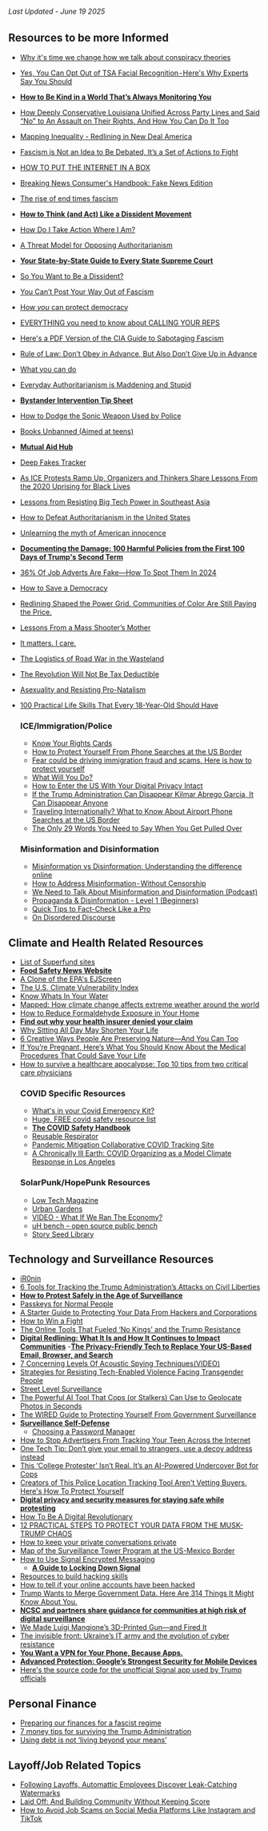 ###### Last Updated - June 19 2025

## Resources to be more Informed 
- [Why it's time we change how we talk about conspiracy theories](https://www.cnn.com/2025/05/03/politics/persuadable-podcast-conspiracy-theories-essay)
- [Yes, You Can Opt Out of TSA Facial Recognition - Here's Why Experts Say You Should](https://www.travelandleisure.com/how-to-opt-out-tsa-facial-recognition-at-airport-11726739)
- **[How to Be Kind in a World That’s Always Monitoring You](https://time.com/7273469/data-monitoring-kindness-essay)**
- [How Deeply Conservative Louisiana Unified Across Party Lines and Said “No” to An Assault on Their Rights. And How You Can Do It Too](https://badgirlsbimonthly.substack.com/p/how-deeply-conservative-louisiana?r=1pawaw&triedRedirect=true)
- [Mapping Inequality - Redlining in New Deal America](https://dsl.richmond.edu/panorama/redlining/)
- [Fascism is Not an Idea to Be Debated, It’s a Set of Actions to Fight](https://lithub.com/fascism-is-not-an-idea-to-be-debated-its-a-set-of-actions-to-fight/)
- [HOW TO PUT THE INTERNET IN A BOX](https://internet-in-a-box.org/?)
- [Breaking News Consumer's Handbook: Fake News Edition](https://www.wnycstudios.org/podcasts/otm/segments/breaking-news-consumer-handbook-fake-news-edition)
- [The rise of end times fascism](https://www.theguardian.com/us-news/ng-interactive/2025/apr/13/end-times-fascism-far-right-trump-musk)
- **[How to Think (and Act) Like a Dissident Movement](https://www.thebulwark.com/p/how-to-think-and-act-like-a-dissident-in-trumps-america)**
- [How Do I Take Action Where I Am?](https://prisonculture.substack.com/p/how-do-i-take-action-where-i-am?r=iw9zm&triedRedirect=true&ref=organizingmythoughts.org)
- [A Threat Model for Opposing Authoritarianism](https://buttondown.com/JuliaAngwin/archive/a-threat-model-for-opposing-authoritarianism/)
- **[Your State-by-State Guide to Every State Supreme Court](https://boltsmag.org/whats-on-the-ballot/state-supreme-courts/)**
- [So You Want to Be a Dissident?](https://www.newyorker.com/news/the-weekend-essay/so-you-want-to-be-a-dissident)
- [You Can’t Post Your Way Out of Fascism](https://www.404media.co/you-cant-post-your-way-out-of-fascism/)
- [How *you* can protect democracy](https://www.ifyoucankeepit.org/p/how-you-can-protect-democracy)
- [EVERYTHING you need to know about CALLING YOUR REPS](https://emilyinyourphone.substack.com/p/everything-you-need-to-know-about?r=axllp&triedRedirect=true)
- [Here's a PDF Version of the CIA Guide to Sabotaging Fascism](https://www.404media.co/heres-a-pdf-version-of-the-cia-guide-to-sabotaging-fascism/)
- [Rule of Law: Don’t Obey in Advance, But Also Don’t Give Up in Advance](https://www.emptywheel.net/2025/02/10/rule-of-law-dont-obey-in-advance-but-also-dont-give-up-in-advance/)
- [What you can do](https://robertreich.substack.com/p/more-on-what-you-can-do)
- [Everyday Authoritarianism is Maddening and Stupid](https://tompepinsky.com/2025/02/16/everyday-authoritarianism-is-maddening-and-stupid/)
- **[Bystander Intervention Tip Sheet](https://www.apa.org/pi/health-equity/bystander-intervention)**
- [How to Dodge the Sonic Weapon Used by Police](https://www.popularmechanics.com/military/weapons/a32892398/what-is-lrad-sonic-weapon-protests/)
- [Books Unbanned (Aimed at teens)](https://booksunbanned.com/)
- **[Mutual Aid Hub](https://www.mutualaidhub.org/)**
- [Deep Fakes Tracker](https://deepfakestracker.org/)
- [As ICE Protests Ramp Up, Organizers and Thinkers Share Lessons From the 2020 Uprising for Black Lives](https://www.teenvogue.com/story/organizers-and-thinkers-share-lessons-from-the-2020-protests)
- [Lessons from Resisting Big Tech Power in Southeast Asia](https://www.techpolicy.press/lessons-from-resisting-big-tech-power-in-southeast-asia/)
- [How to Defeat Authoritarianism in the United States](https://www.freepress.net/blog/how-defeat-authoritarianism-united-states)
- [Unlearning the myth of American innocence](https://www.theguardian.com/us-news/2017/aug/08/unlearning-the-myth-of-american-innocence)
- **[Documenting the Damage: 100 Harmful Policies from the First 100 Days of Trump's Second Term](https://www.brettheinz.com/dd)**
- [36% Of Job Adverts Are Fake—How To Spot Them In 2024](https://www.forbes.com/sites/rachelwells/2024/08/13/36-of-job-adverts-are-fake-how-to-spot-them-in-2024/)
- [How to Save a Democracy](https://www.foreignaffairs.com/united-states/how-save-democracy-trump)
- [Redlining Shaped the Power Grid. Communities of Color Are Still Paying the Price.](https://www.motherjones.com/environment/2025/05/redlining-minority-neighborhoods-power-grid-energy-infrastructure-communities-color/)
- [Lessons From a Mass Shooter’s Mother](https://www.motherjones.com/criminal-justice/2024/05/threat-assessment-mass-shooting-elliot-rodger-isla-vista-mother/)
- [It matters. I care.](https://www.citationneeded.news/it-matters-i-care/) 
- [The Logistics of Road War in the Wasteland](https://acoup.blog/2025/05/23/collections-the-logistics-of-road-war-in-the-wasteland/)
- [The Revolution Will Not Be Tax Deductible ](https://wgdoingthework.substack.com/p/the-revolution-will-not-be-tax-deductible)
- [Asexuality and Resisting Pro-Natalism](https://cantonwiner.substack.com/p/asexuality-and-resisting-pro-natalism)
- [100 Practical Life Skills That Every 18-Year-Old Should Have](https://katherinemartinko.substack.com/p/100-practical-life-skills-that-every)

    ### ICE/Immigration/Police
  - [Know Your Rights Cards](https://www.redcardorders.com/)
  - [How to Protect Yourself From Phone Searches at the US Border](https://www.wired.com/story/how-to-protect-yourself-from-phone-searches-at-the-us-border/#intcid=_wired-article-bottom-recirc_8e29c0e4-ceca-48ff-9ba0-2b8506cef7ff_roberta-similarity1)
  - [Fear could be driving immigration fraud and scams. Here is how to protect yourself](https://houstonlanding.org/fear-could-be-driving-immigration-fraud-and-scams-here-is-how-to-protect-yourself/)
  - [What Will You Do?](https://www.thenation.com/article/activism/rumeysa-ozturk-kaveh-akbar/)
  - [How to Enter the US With Your Digital Privacy Intact](https://www.wired.com/2017/02/guide-getting-past-customs-digital-privacy-intact/)
  - [If the Trump Administration Can Disappear Kilmar Abrego Garcia, It Can Disappear Anyone](https://ballsandstrikes.org/law-politics/kilmar-abrego-garcia-case-white-house/)
  - [Traveling Internationally? What to Know About Airport Phone Searches at the US Border](https://www.kqed.org/news/12038914/what-can-you-do-if-cbp-asks-to-see-your-phone)
  - [The Only 29 Words You Need to Say When You Get Pulled Over](https://bsky.app/profile/wizardafa.bsky.social/post/3lpdefo7ntk2j)

  ### Misinformation and Disinformation  
  - [Misinformation vs Disinformation: Understanding the difference online](https://counterhate.com/blog/misinformation-vs-disinformation-understanding-the-difference-online/?content=explainer)
  - [How to Address Misinformation - Without Censorship](https://time.com/7282640/how-to-address-misinformation/)
  - [We Need to Talk About Misinformation and Disinformation (Podcast)](https://www.youtube.com/watch?v=-DyNqsF1ptI)
  - [Propaganda & Disinformation - Level 1 (Beginners)](https://www.udemy.com/course/propaganda-disinformation-level-1-beginners/?referralCode=F6D164B12D33A03ADF60&couponCode=ST6MT60525G3)
  - [Quick Tips to Fact-Check Like a Pro](https://matthewfacciani.substack.com/p/quick-tips-to-fact-check-like-a-pro)
  - [On Disordered Discourse](https://loki47.substack.com/p/on-disordered-discourse)

## Climate and Health Related Resources
- [List of Superfund sites](https://en.wikipedia.org/wiki/List_of_Superfund_sites)
- **[Food Safety News Website](https://www.foodsafetynews.com/)**
- [A Clone of the EPA's EJScreen](https://screening-tools.com/epa-ejscreen)
- [The U.S. Climate Vulnerability Index](https://climatevulnerabilityindex.org/)
- [Know Whats In Your Water](https://www.ewg.org/tapwater/)
- [Mapped: How climate change affects extreme weather around the world](https://interactive.carbonbrief.org/attribution-studies/index.html)
- [How to Reduce Formaldehyde Exposure in Your Home](https://www.propublica.org/article/how-to-reduce-formaldehyde-home-exposure)
- **[Find out why your health insurer denied your claim](https://projects.propublica.org/claimfile/)**
- [Why Sitting All Day May Shorten Your Life](https://www.nytimes.com/2024/10/31/well/move/sitting-down-sedentary-effects-tips.html)
- [6 Creative Ways People Are Preserving Nature—And You Can Too](https://www.sciencefriday.com/articles/tiny-nature-triumphs-protecting-nature-roundup/)
- [If You’re Pregnant, Here’s What You Should Know About the Medical Procedures That Could Save Your Life](https://www.propublica.org/article/miscarriage-abortion-bans-dilation-and-curettage-dilation-and-evacuation)
- [How to survive a healthcare apocalypse: Top 10 tips from two critical care physicians](https://takeacouchnap.substack.com/p/how-to-survive-a-healthcare-apocalypse)
  ### COVID Specific Resources
  - [What's in your Covid Emergency Kit?](https://www.patreon.com/posts/whats-in-your-110263473)
  - [Huge, FREE covid safety resource list](https://www.patreon.com/posts/huge-free-covid-86871700)
  - **[The COVID Safety Handbook](https://linktr.ee/covidbook)**
  - [Reusable Respirator](https://reusable-respirators.com/product/elastomaskpro-respirator/)
  - [Pandemic Mitigation Collaborative COVID Tracking Site](https://www.pmc19.com/data/index.php)
  - [A Chronically Ill Earth: COVID Organizing as a Model Climate Response in Los Angeles](https://yaleglobalhealthreview.com/2025/05/18/a-chronically-ill-earth-covid-organizing-as-a-model-climate-response-in-los-angeles/)
  ### SolarPunk/HopePunk Resources
  - [Low Tech Magazine](https://solar.lowtechmagazine.com/)
  - [Urban Gardens](https://www.urbangardensweb.com/)
  - [VIDEO -  What If We Ran The Economy?](https://www.youtube.com/watch?v=vW5EVNT--DA)
  - [uH bench – open source public bench](https://xuv.be/uh-bench-open-source-public-bench/)
  - [Story Seed Library](https://storyseedlibrary.org/)

## Technology and Surveillance Resources
- [iR0nin](https://ir0nin.com/about.php)
- [6 Tools for Tracking the Trump Administration’s Attacks on Civil Liberties](https://www.teenvogue.com/story/6-tools-for-tracking-the-trump-administrations-attacks-on-civil-liberties)
- **[How to Protest Safely in the Age of Surveillance](https://www.wired.com/story/how-to-protest-safely-surveillance-digital-privacy/)**
- [Passkeys for Normal People](https://www.troyhunt.com/passkeys-for-normal-people/)
- [A Starter Guide to Protecting Your Data From Hackers and Corporations](https://www.wired.com/story/guide-protect-data-from-hackers-corporations/#intcid=_wired-article-bottom-recirc_8e29c0e4-ceca-48ff-9ba0-2b8506cef7ff_roberta-similarity1)
- [How to Win a Fight](https://www.wired.com/how-to-win-a-fight/)
- [The Online Tools That Fueled ‘No Kings’ and the Trump Resistance](https://www.wired.com/story/technology-tools-donald-trump-resistance/)
- **[Digital Redlining: What It Is and How It Continues to Impact Communities](https://www.cnet.com/home/internet/digital-redlining-and-its-enduring-impact-on-communities/)**
-**[The Privacy-Friendly Tech to Replace Your US-Based Email, Browser, and Search](https://www.wired.com/story/the-privacy-friendly-tech-to-replace-your-us-based-email-browser-and-search/)**
- [7 Concerning Levels Of Acoustic Spying Techniques(VIDEO)](https://www.youtube.com/watch?v=mEC6PM97IRI)
- [Strategies for Resisting Tech-Enabled Violence Facing Transgender People](https://www.eff.org/deeplinks/2025/06/strategies-resisting-tech-enabled-violence-facing-transgender-people)
- [Street Level Surveillance](https://sls.eff.org/)
- [The Powerful AI Tool That Cops (or Stalkers) Can Use to Geolocate Photos in Seconds](https://www.404media.co/the-powerful-ai-tool-that-cops-or-stalkers-can-use-to-geolocate-photos-in-seconds/)
- [The WIRED Guide to Protecting Yourself From Government Surveillance](https://www.wired.com/story/the-wired-guide-to-protecting-yourself-from-government-surveillance/)
- **[Surveillance Self-Defense](https://ssd.eff.org/)**
  - [Choosing a Password Manager](https://ssd.eff.org/module/choosing-the-password-manager-that-s-right-for-you)
- [How to Stop Advertisers From Tracking Your Teen Across the Internet](https://www.eff.org/deeplinks/2024/09/how-stop-advertisers-tracking-your-teen-across-internet)
- [One Tech Tip: Don’t give your email to strangers, use a decoy address instead](https://apnews.com/article/email-internet-privacy-cybersecurity-5305c01c66b7ff67c2464d83fcf2a9d8)
- [This ‘College Protester’ Isn’t Real. It’s an AI-Powered Undercover Bot for Cops](https://www.wired.com/story/massive-blue-overwatch-ai-personas-police-suspects/)
- [Creators of This Police Location Tracking Tool Aren't Vetting Buyers. Here's How To Protect Yourself](https://www.eff.org/deeplinks/2024/11/creators-police-location-tracking-tool-arent-vetting-buyers-heres-how-protect)
- **[Digital privacy and security measures for staying safe while protesting](https://blog.adafruit.com/2020/06/05/digital-privacy-and-security-measures-for-staying-safe-while-protesting/)**
- [How To Be A Digital Revolutionary](https://www.adafruit.com/product/3532)
- [12 PRACTICAL STEPS TO PROTECT YOUR DATA FROM THE MUSK-TRUMP CHAOS](https://emilyinyourphone.substack.com/p/12-practical-steps-to-protect-your)
- [How to keep your private conversations private](https://www.cnn.com/2025/02/09/tech/secure-chat-apps-signal-tor-browser/index.html)
- [Map of the Surveillance Tower Program at the US-Mexico Border](https://www.eff.org/deeplinks/2023/03/cbp-expanding-its-surveillance-tower-program-us-mexico-border-and-were-mapping-it)
- [How to Use Signal Encrypted Messaging](https://www.wired.com/story/signal-tips-private-messaging-encryption/)
  - **[A Guide to Locking Down Signal](https://freedom.press/digisec/blog/locking-down-signal/#keep-your-phone-number-more-private)**
- [Resources to build hacking skills](https://midnightcomputerlab.net/directory/)
- [How to tell if your online accounts have been hacked](https://techcrunch.com/2025/03/25/how-to-tell-if-your-online-accounts-have-been-hacked/)
- [Trump Wants to Merge Government Data. Here Are 314 Things It Might Know About You.](https://www.nytimes.com/2025/04/09/us/politics/trump-musk-data-access.html)
- **[NCSC and partners share guidance for communities at high risk of digital surveillance](https://www.ncsc.gov.uk/news/ncsc-partners-share-guidance-for-communities-at-high-risk-of-digital-surveillance)**
- [We Made Luigi Mangione’s 3D-Printed Gun—and Fired It](https://www.wired.com/story/luigi-mangione-ghost-gun-built-tested/)
- [The invisible front: Ukraine’s IT army and the evolution of cyber resistance](https://www.tandfonline.com/doi/full/10.1080/1060586X.2025.2503658)
- **[You Want a VPN for Your Phone, Because Apps.](https://remyhax.xyz/posts/you-want-a-vpn-for-your-phone/)**
- **[Advanced Protection: Google’s Strongest Security for Mobile Devices](https://security.googleblog.com/2025/05/advanced-protection-mobile-devices.html)**
- [Here's the source code for the unofficial Signal app used by Trump officials](https://micahflee.com/heres-the-source-code-for-the-unofficial-signal-app-used-by-trump-officials/)

## Personal Finance 
- [Preparing our finances for a fascist regime](https://www.healthyrich.co/p/resistance-money)
- [7 money tips for surviving the Trump Administration](https://queerandtranswealth.substack.com/p/7-money-tips-for-surviving-the-trump)
- [Using debt is not ‘living beyond your means’](https://www.healthyrich.co/p/using-debt)

## Layoff/Job Related Topics 
- [Following Layoffs, Automattic Employees Discover Leak-Catching Watermarks](https://www.404media.co/automattic-wordpress-p2-watermark-leakers/)
- [Laid Off: And Building Community Without Keeping Score](https://laid0ff.substack.com/p/laid-off-and-treating-community-like)
- [How to Avoid Job Scams on Social Media Platforms Like Instagram and TikTok](https://www.teenvogue.com/story/how-avoid-job-scams-social-media)
